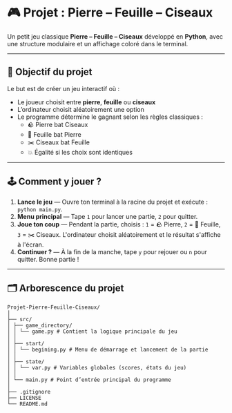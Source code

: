 # 🎮 Projet : Pierre – Feuille – Ciseaux

Un petit jeu classique **Pierre – Feuille – Ciseaux** développé en **Python**, avec une structure modulaire et un affichage coloré dans le terminal.

---

## 🧩 Objectif du projet

Le but est de créer un jeu interactif où :
- Le joueur choisit entre **pierre**, **feuille** ou **ciseaux**  
- L’ordinateur choisit aléatoirement une option  
- Le programme détermine le gagnant selon les règles classiques :
  - 🪨 Pierre bat Ciseaux  
  - 📄 Feuille bat Pierre  
  - ✂️ Ciseaux bat Feuille  
  - 💥 Égalité si les choix sont identiques  

---

## 🕹️ Comment y jouer ?
1. **Lance le jeu**
   — Ouvre ton terminal à la racine du projet et exécute : `python main.py`.
2. **Menu principal**
   — Tape `1` pour lancer une partie, `2` pour quitter.
3. **Joue ton coup** — Pendant la partie, choisis :
   `1` = 🪨 Pierre,
   `2` = 📄 Feuille,
   `3` = ✂️ Ciseaux.
L'ordinateur choisit aléatoirement et le résultat s'affiche à l'écran.
4. **Continuer ?**
    — À la fin de la manche, tape `y` pour rejouer ou `n` pour quitter. Bonne partie !
   
---

## 🗂️ Arborescence du projet

``````
Projet-Pierre-Feuille-Ciseaux/
│
├── src/
│ ├── game_directory/
│ │ └── game.py # Contient la logique principale du jeu
│ │
│ ├── start/
│ │ └── begining.py # Menu de démarrage et lancement de la partie
│ │
│ ├── state/
│ │ └── var.py # Variables globales (scores, états du jeu)
│ │
│ └── main.py # Point d’entrée principal du programme
│
├── .gitignore
├── LICENSE
└── README.md
``````
